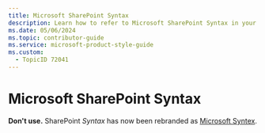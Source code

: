 ```yaml
---
title: Microsoft SharePoint Syntax
description: Learn how to refer to Microsoft SharePoint Syntax in your content.
ms.date: 05/06/2024
ms.topic: contributor-guide
ms.service: microsoft-product-style-guide
ms.custom:
  - TopicID 72041
---
```



# Microsoft SharePoint Syntax

**Don't use.** SharePoint *Syntax* has now been rebranded as [Microsoft Syntex](~\a_z_names_terms\m\microsoft-syntex.md "Microsoft Syntex").

